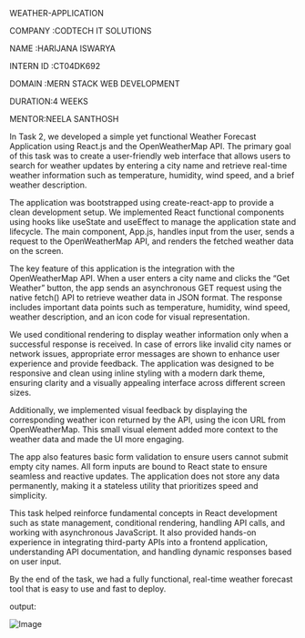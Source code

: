 WEATHER-APPLICATION

COMPANY :CODTECH IT SOLUTIONS

NAME :HARIJANA ISWARYA

INTERN ID :CT04DK692

DOMAIN :MERN STACK WEB DEVELOPMENT

DURATION:4 WEEKS

MENTOR:NEELA SANTHOSH

In Task 2, we developed a simple yet functional Weather Forecast Application using React.js and the OpenWeatherMap API. The primary goal of this task was to create a user-friendly web interface that allows users to search for weather updates by entering a city name and retrieve real-time weather information such as temperature, humidity, wind speed, and a brief weather description.

The application was bootstrapped using create-react-app to provide a clean development setup. We implemented React functional components using hooks like useState and useEffect to manage the application state and lifecycle. The main component, App.js, handles input from the user, sends a request to the OpenWeatherMap API, and renders the fetched weather data on the screen.

The key feature of this application is the integration with the OpenWeatherMap API. When a user enters a city name and clicks the “Get Weather” button, the app sends an asynchronous GET request using the native fetch() API to retrieve weather data in JSON format. The response includes important data points such as temperature, humidity, wind speed, weather description, and an icon code for visual representation.

We used conditional rendering to display weather information only when a successful response is received. In case of errors like invalid city names or network issues, appropriate error messages are shown to enhance user experience and provide feedback. The application was designed to be responsive and clean using inline styling with a modern dark theme, ensuring clarity and a visually appealing interface across different screen sizes.

Additionally, we implemented visual feedback by displaying the corresponding weather icon returned by the API, using the icon URL from OpenWeatherMap. This small visual element added more context to the weather data and made the UI more engaging.

The app also features basic form validation to ensure users cannot submit empty city names. All form inputs are bound to React state to ensure seamless and reactive updates. The application does not store any data permanently, making it a stateless utility that prioritizes speed and simplicity.

This task helped reinforce fundamental concepts in React development such as state management, conditional rendering, handling API calls, and working with asynchronous JavaScript. It also provided hands-on experience in integrating third-party APIs into a frontend application, understanding API documentation, and handling dynamic responses based on user input.

By the end of the task, we had a fully functional, real-time weather forecast tool that is easy to use and fast to deploy.

output:

![Image](https://github.com/user-attachments/assets/39f53bc8-793d-4911-bda1-934b36412bf2)

